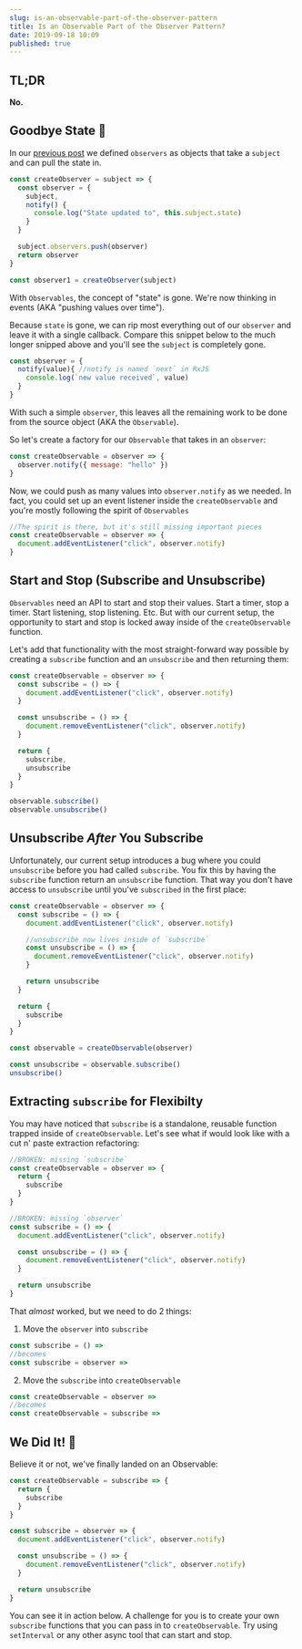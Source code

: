 ```yaml
---
slug: is-an-observable-part-of-the-observer-pattern
title: Is an Observable Part of the Observer Pattern?
date: 2019-09-18 10:09
published: true
---
```


## TL;DR

**No.**

## Goodbye State 👋

In our [previous post](/what-is-the-observer-pattern-in-javascript) we
defined `observers` as objects that take a `subject` and can pull the
state in.

```js
const createObserver = subject => {
  const observer = {
    subject,
    notify() {
      console.log("State updated to", this.subject.state)
    }
  }

  subject.observers.push(observer)
  return observer
}

const observer1 = createObserver(subject)
```

With `Observables`, the concept of "state" is gone. We're now thinking
in events (AKA "pushing values over time").

Because `state` is gone, we can rip most everything out of our `observer`
and leave it with a single callback. Compare this snippet below to the much
longer snipped above and you'll see the `subject` is completely gone.

```js
const observer = {
  notify(value){ //notify is named `next` in RxJS
    console.log(`new value received`, value)
  }
}
```

With such a simple `observer`, this leaves all the remaining work
to be done from the source object (AKA the `Observable`).

So let's create a factory for our `Observable` that takes in an `observer`:


```js
const createObservable = observer => {
  observer.notify({ message: "hello" })
}
```

<Codesandbox slug="github/johnlindquist/observer-pattern/tree/observable" module="/src/index.js" console/>


Now, we could push as many values into `observer.notify` as we needed. In fact,
you could set up an event listener inside the `createObservable` and
you're mostly following the spirit of `Observables`

```js
//The spirit is there, but it's still missing important pieces
const createObservable = observer => {
  document.addEventListener("click", observer.notify)
}
```

## Start and Stop (Subscribe and Unsubscribe)

`Observables` need an API to start and stop their values. Start a timer,
stop a timer. Start listening, stop listening. Etc. But with our
current setup, the opportunity to start and stop is locked away inside
of the `createObservable` function. 

Let's add that functionality with the most straight-forward way possible
by creating a `subscribe` function and an `unsubscribe` and then returning
them:

```js
const createObservable = observer => {
  const subscribe = () => {
    document.addEventListener("click", observer.notify)
  }

  const unsubscribe = () => {
    document.removeEventListener("click", observer.notify)
  }

  return {
    subscribe,
    unsubscribe
  }
}

observable.subscribe()
observable.unsubscribe()
```

## Unsubscribe _After_ You Subscribe

Unfortunately, our current setup introduces a bug where you could
`unsubscribe` before you had called `subscribe`. You fix this by having
the `subscribe` function return an `unsubscribe` function. That way
you don't have access to `unsubscribe` until you've `subscribed` in
the first place:

```js
const createObservable = observer => {
  const subscribe = () => {
    document.addEventListener("click", observer.notify)

    //unsubscribe now lives inside of `subscribe`
    const unsubscribe = () => {
      document.removeEventListener("click", observer.notify)
    }

    return unsubscribe
  }

  return {
    subscribe
  }
}

const observable = createObservable(observer)

const unsubscribe = observable.subscribe()
unsubscribe()
```

## Extracting `subscribe` for Flexibilty

You may have noticed that `subscribe` is a standalone, reusable function
trapped inside of `createObservable`. Let's see what if would look
like with a cut n' paste extraction refactoring:

```js
//BROKEN: missing `subscribe`
const createObservable = observer => {
  return {
    subscribe
  }
}

//BROKEN: missing `observer`
const subscribe = () => {
  document.addEventListener("click", observer.notify)

  const unsubscribe = () => {
    document.removeEventListener("click", observer.notify)
  }

  return unsubscribe
}
```

That _almost_ worked, but we need to do 2 things:

1. Move the `observer` into `subscribe`
```js
const subscribe = () =>
//becomes
const subscribe = observer =>
```

2. Move the `subscribe` into `createObservable`
```js
const createObservable = observer =>
//becomes
const createObservable = subscribe =>
```

## We Did It! 🎉

Believe it or not, we've finally landed on an Observable:

```js
const createObservable = subscribe => {
  return {
    subscribe
  }
}

const subscribe = observer => {
  document.addEventListener("click", observer.notify)

  const unsubscribe = () => {
    document.removeEventListener("click", observer.notify)
  }

  return unsubscribe
}
```

You can see it in action below. A challenge for you is to create your
own `subscribe` functions that you can pass in to `createObservable`.
Try using `setInterval` or any other async tool that can start and stop.

<Codesandbox slug="github/johnlindquist/observer-pattern/tree/observable" module="/src/index.js" console/>
